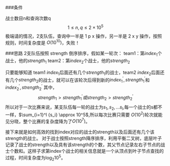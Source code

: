 ###条件

战士数目n和查询次数q
$$1\leq n,q \leq 2 \times 10^5$$
极端请的情况，2支队伍，查询中一半是 1 p x 操作，另一半是 2 x y 操作，按照规则，时间复杂度是 $O(10^{10})$，失败！

###思路
2支队伍按照 strength 倒序排序，假如某一轮次：
team1：第$index_1$个战士，他的$strength_1$
team2：第$index_2$个战士，他的$strength_2$

只要能够知道 team1 $index_1$后面还有几个$strength_1$的战士，team2 $index_2$后面还有几个$strength_2$的战士，就可以在该轮次后得到新的$index_1^{'}, strength_1^{'}$和$index_2^{'}, strength_2^{'}$
其中，$$strength_1 > strength_1^{'}或strength_2 > strength_2^{'}$$
所以对于一次比赛来说，某支队伍每一轮的战士为$s_1,s_2,...s_l$,每一个战士的s都不一样，$\sum_{i=1}^l {s_i} \approx 10^5$,所以每次比赛只需要 $O(10^2)$轮次就能见分晓，整个比赛的复杂度降为了$O(10^7)$。

接下来就是如何高效的找到index对应的战士的strength以及后面还有几个该strength的战士。
对于战士按照strength降序排序，利用平衡二叉树，底层叶子记录了战士的strength以及具有该strength的个数，其父节点记录左右子节点的战士个数和。这样子求第index个战士的相关信息就是一个从顶点到叶子节点查找的过程，时间复杂度为$\log_2 10^5$。

